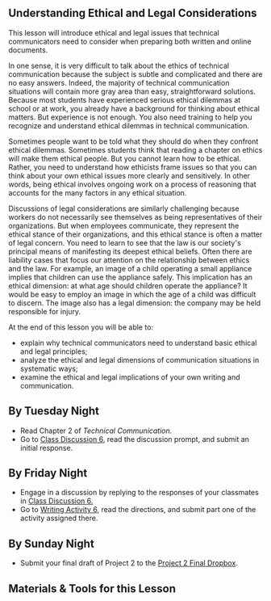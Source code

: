 ## Understanding Ethical and Legal Considerations

This lesson will introduce ethical and legal issues that technical communicators need to consider when preparing both written and online documents.

In one sense, it is very difficult to talk about the ethics of technical communication because the subject is subtle and complicated and there are no easy answers. Indeed, the majority of technical communication situations will contain more gray area than easy, straightforward solutions. Because most students have experienced serious ethical dilemmas at school or at work, you already have a background for thinking about ethical matters. But experience is not enough. You also need training to help you recognize and understand ethical dilemmas in technical communication.

Sometimes people want to be told what they should do when they confront ethical dilemmas. Sometimes students think that reading a chapter on ethics will make them ethical people. But you cannot learn how to be ethical. Rather, you need to understand how ethicists frame issues so that you can think about your own ethical issues more clearly and sensitively. In other words, being ethical involves ongoing work on a process of reasoning that accounts for the many factors in any ethical situation.

Discussions of legal considerations are similarly challenging because workers do not necessarily see themselves as being representatives of their organizations. But when employees communicate, they represent the ethical stance of their organizations, and this ethical stance is often a matter of legal concern. You need to learn to see that the law is our society's principal means of manifesting its deepest ethical beliefs. Often there are liability cases that focus our attention on the relationship between ethics and the law. For example, an image of a child operating a small appliance implies that children can use the appliance safely. This implication has an ethical dimension: at what age should children operate the appliance? It would be easy to employ an image in which the age of a child was difficult to discern. The image also has a legal dimension: the company may be held responsible for injury.

At the end of this lesson you will be able to:

* explain why technical communicators need to understand basic ethical and legal principles;
* analyze the ethical and legal dimensions of communication situations in systematic ways;
* examine the ethical and legal implications of your own writing and communication.

## By Tuesday Night

* Read Chapter 2 of _Technical Communication._
* Go to [Class Discussion 6][CD6], read the discussion prompt, and submit an initial response.

## By Friday Night

* Engage in a discussion by replying to the responses of your classmates in [Class Discussion 6.][CD6]
* Go to [Writing Activity 6][WA6], read the directions, and submit part one of the activity assigned there.

## By Sunday Night

* Submit your final draft of Project 2 to the [Project 2 Final Dropbox][P2D].

## Materials & Tools for this Lesson

[CD6]: /section/content/default.asp?WCI=Goto&WCU=CRSCNT&MATCH=Class+Discussion+6
[WA6]: /section/content/default.asp?WCI=Goto&WCU=CRSCNT&MATCH=Writing+Activity+6
[P2D]: /section/content/default.asp?WCI=Goto&WCU=CRSCNT&MATCH=Project+2+Final+Dropbox
